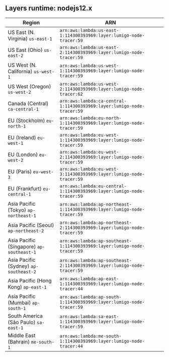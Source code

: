 Layers runtime: nodejs12.x
----
| Region | ARN |
| --- | --- |
|US East (N. Virginia)  `us-east-1`|`arn:aws:lambda:us-east-1:114300393969:layer:lumigo-node-tracer:59`|
|US East (Ohio)  `us-east-2`|`arn:aws:lambda:us-east-2:114300393969:layer:lumigo-node-tracer:59`|
|US West (N. California)  `us-west-1`|`arn:aws:lambda:us-west-1:114300393969:layer:lumigo-node-tracer:59`|
|US West (Oregon)  `us-west-2`|`arn:aws:lambda:us-west-2:114300393969:layer:lumigo-node-tracer:62`|
|Canada (Central)  `ca-central-1`|`arn:aws:lambda:ca-central-1:114300393969:layer:lumigo-node-tracer:59`|
|EU (Stockholm)  `eu-north-1`|`arn:aws:lambda:eu-north-1:114300393969:layer:lumigo-node-tracer:59`|
|EU (Ireland)  `eu-west-1`|`arn:aws:lambda:eu-west-1:114300393969:layer:lumigo-node-tracer:59`|
|EU (London)  `eu-west-2`|`arn:aws:lambda:eu-west-2:114300393969:layer:lumigo-node-tracer:59`|
|EU (Paris)  `eu-west-3`|`arn:aws:lambda:eu-west-3:114300393969:layer:lumigo-node-tracer:59`|
|EU (Frankfurt)  `eu-central-1`|`arn:aws:lambda:eu-central-1:114300393969:layer:lumigo-node-tracer:59`|
|Asia Pacific (Tokyo)  `ap-northeast-1`|`arn:aws:lambda:ap-northeast-1:114300393969:layer:lumigo-node-tracer:59`|
|Asia Pacific (Seoul)  `ap-northeast-2`|`arn:aws:lambda:ap-northeast-2:114300393969:layer:lumigo-node-tracer:59`|
|Asia Pacific (Singapore)  `ap-southeast-1`|`arn:aws:lambda:ap-southeast-1:114300393969:layer:lumigo-node-tracer:59`|
|Asia Pacific (Sydney)  `ap-southeast-2`|`arn:aws:lambda:ap-southeast-2:114300393969:layer:lumigo-node-tracer:59`|
|Asia Pacific (Hong Kong)  `ap-east-1`|`arn:aws:lambda:ap-east-1:114300393969:layer:lumigo-node-tracer:44`|
|Asia Pacific (Mumbai)  `ap-south-1`|`arn:aws:lambda:ap-south-1:114300393969:layer:lumigo-node-tracer:59`|
|South America (São Paulo)  `sa-east-1`|`arn:aws:lambda:sa-east-1:114300393969:layer:lumigo-node-tracer:59`|
|Middle East (Bahrain)  `me-south-1`|`arn:aws:lambda:me-south-1:114300393969:layer:lumigo-node-tracer:44`|
